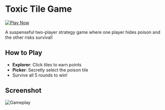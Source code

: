 # Toxic Tile Game

[![Play Now](https://img.shields.io/badge/PLAY-NOW-brightgreen)](https://yourusername.github.io/toxic-tile/)

A suspenseful two-player strategy game where one player hides poison and the other risks survival!

## How to Play
- **Explorer**: Click tiles to earn points
- **Picker**: Secretly select the poison tile
- Survive all 5 rounds to win!

## Screenshot
![Gameplay](https://via.placeholder.com/400x250/1a1a2e/ffffff?text=Toxic+Tile+Game)
